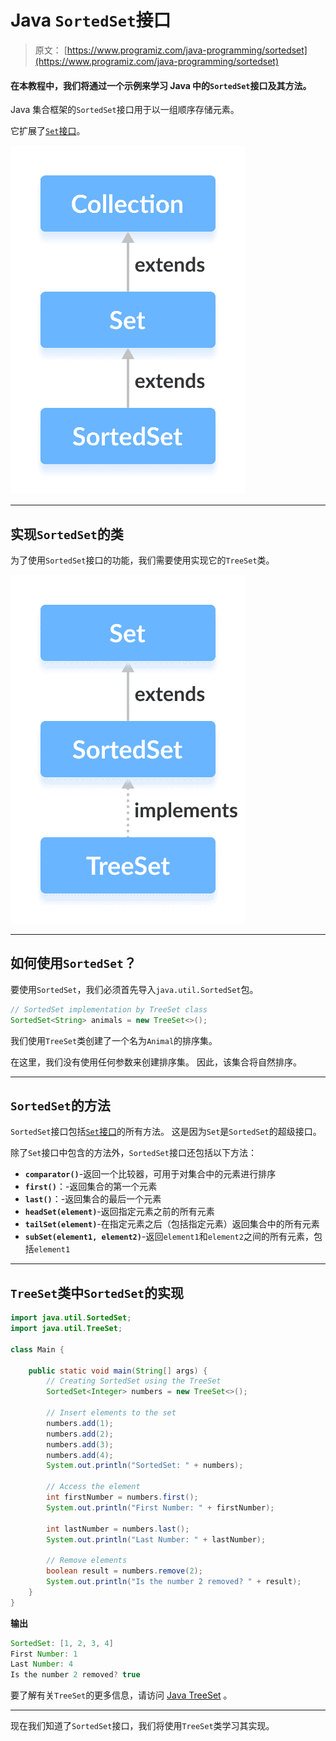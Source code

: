 # Java `SortedSet`接口

> 原文： [https://www.programiz.com/java-programming/sortedset](https://www.programiz.com/java-programming/sortedset)

#### 在本教程中，我们将通过一个示例来学习 Java 中的`SortedSet`接口及其方法。

Java 集合框架的`SortedSet`接口用于以一组顺序存储元素。

它扩展了[`Set`接口](/java-programming/set "Java Set Interface")。

![The Java SortedSet interface extends the Set interface.](img/77c7227b6da796d6ba63926fb8b75e07.png)

* * *

## 实现`SortedSet`的类

为了使用`SortedSet`接口的功能，我们需要使用实现它的`TreeSet`类。

![The Java TreeSet class implements the SortedSet interface.](img/b4c6ce0d5ef0a9ceea4a01fffb736058.png)

* * *

## 如何使用`SortedSet`？

要使用`SortedSet`，我们必须首先导入`java.util.SortedSet`包。

```java
// SortedSet implementation by TreeSet class
SortedSet<String> animals = new TreeSet<>(); 
```

我们使用`TreeSet`类创建了一个名为`Animal`的排序集。

在这里，我们没有使用任何参数来创建排序集。 因此，该集合将自然排序。

* * *

## `SortedSet`的方法

`SortedSet`接口包括[`Set`接口](/java-programming/set "Java Set Interface")的所有方法。 这是因为`Set`是`SortedSet`的超级接口。

除了`Set`接口中包含的方法外，`SortedSet`接口还包括以下方法：

*   **`comparator()`**-返回一个比较器，可用于对集合中的元素进行排序
*   **`first()`**：-返回集合的第一个元素
*   **`last()`**：-返回集合的最后一个元素
*   **`headSet(element)`**-返回指定元素之前的所有元素
*   **`tailSet(element)`**-在指定元素之后（包括指定元素）返回集合中的所有元素
*   **`subSet(element1, element2)`**-返回`element1`和`element2`之间的所有元素，包括`element1`

* * *

## `TreeSet`类中`SortedSet`的实现

```java
import java.util.SortedSet;
import java.util.TreeSet;

class Main {

    public static void main(String[] args) {
        // Creating SortedSet using the TreeSet
        SortedSet<Integer> numbers = new TreeSet<>();

        // Insert elements to the set
        numbers.add(1);
        numbers.add(2);
        numbers.add(3);
        numbers.add(4);
        System.out.println("SortedSet: " + numbers);

        // Access the element
        int firstNumber = numbers.first();
        System.out.println("First Number: " + firstNumber);

        int lastNumber = numbers.last();
        System.out.println("Last Number: " + lastNumber);

        // Remove elements
        boolean result = numbers.remove(2);
        System.out.println("Is the number 2 removed? " + result);
    }
} 
```

**输出**

```java
SortedSet: [1, 2, 3, 4]
First Number: 1
Last Number: 4
Is the number 2 removed? true 
```

要了解有关`TreeSet`的更多信息，请访问 [Java TreeSet](/java-programming/treeset "Java TreeSet Class") 。

* * *

现在我们知道了`SortedSet`接口，我们将使用`TreeSet`类学习其实现。